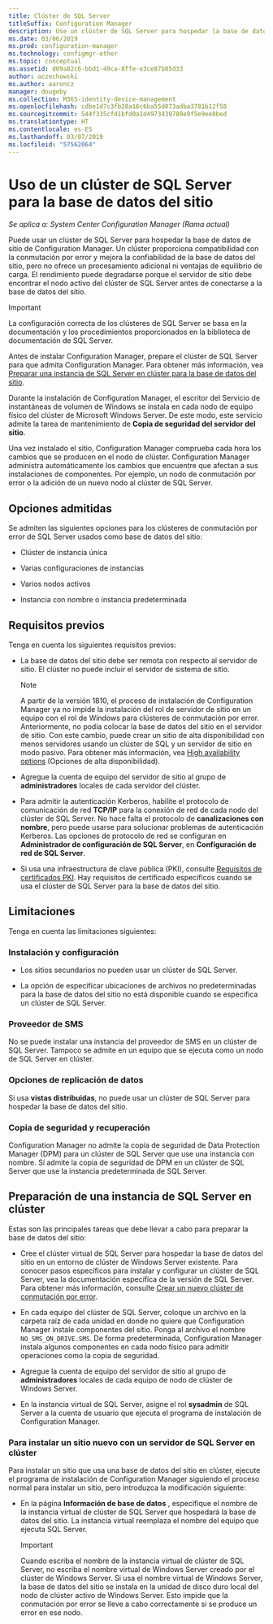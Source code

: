 ```yaml
---
title: Clúster de SQL Server
titleSuffix: Configuration Manager
description: Use un clúster de SQL Server para hospedar la base de datos de sitio de Configuration Manager.
ms.date: 03/06/2019
ms.prod: configuration-manager
ms.technology: configmgr-other
ms.topic: conceptual
ms.assetid: d09a82c6-bbd1-49ca-8ffe-e3ce87b85d33
author: aczechowski
ms.author: aaroncz
manager: dougeby
ms.collection: M365-identity-device-management
ms.openlocfilehash: cdbe1d7c3fb28a16c6ba55d073adba3781b12f58
ms.sourcegitcommit: 544f335cfd1bfd0a1d4973439780e9f5e9ee8bed
ms.translationtype: HT
ms.contentlocale: es-ES
ms.lasthandoff: 03/07/2019
ms.locfileid: "57562064"
---
```

# <a name="use-a-sql-server-cluster-for-the-site-database"></a>Uso de un clúster de SQL Server para la base de datos del sitio

*Se aplica a: System Center Configuration Manager (Rama actual)*

Puede usar un clúster de SQL Server para hospedar la base de datos de sitio de Configuration Manager. Un clúster proporciona compatibilidad con la conmutación por error y mejora la confiabilidad de la base de datos del sitio, pero no ofrece un procesamiento adicional ni ventajas de equilibrio de carga. El rendimiento puede degradarse porque el servidor de sitio debe encontrar el nodo activo del clúster de SQL Server antes de conectarse a la base de datos del sitio.  

> [!IMPORTANT]  
> La configuración correcta de los clústeres de SQL Server se basa en la documentación y los procedimientos proporcionados en la biblioteca de documentación de SQL Server.  


Antes de instalar Configuration Manager, prepare el clúster de SQL Server para que admita Configuration Manager. Para obtener más información, vea [Preparar una instancia de SQL Server en clúster para la base de datos del sitio](#bkmk_prepare).

Durante la instalación de Configuration Manager, el escritor del Servicio de instantáneas de volumen de Windows se instala en cada nodo de equipo físico del clúster de Microsoft Windows Server. De este modo, este servicio admite la tarea de mantenimiento de **Copia de seguridad del servidor del sitio**.  

Una vez instalado el sitio, Configuration Manager comprueba cada hora los cambios que se producen en el nodo de clúster. Configuration Manager administra automáticamente los cambios que encuentre que afectan a sus instalaciones de componentes. Por ejemplo, un nodo de conmutación por error o la adición de un nuevo nodo al clúster de SQL Server.  



## <a name="supported-options"></a>Opciones admitidas

Se admiten las siguientes opciones para los clústeres de conmutación por error de SQL Server usados como base de datos del sitio:

- Clúster de instancia única  

- Varias configuraciones de instancias  

- Varios nodos activos  

- Instancia con nombre o instancia predeterminada  



## <a name="prerequisites"></a>Requisitos previos

Tenga en cuenta los siguientes requisitos previos:  

- La base de datos del sitio debe ser remota con respecto al servidor de sitio. El clúster no puede incluir el servidor de sistema de sitio.  

    > [!Note]  
    > A partir de la versión 1810, el proceso de instalación de Configuration Manager ya no impide la instalación del rol de servidor de sitio en un equipo con el rol de Windows para clústeres de conmutación por error. Anteriormente, no podía colocar la base de datos del sitio en el servidor de sitio. Con este cambio, puede crear un sitio de alta disponibilidad con menos servidores usando un clúster de SQL y un servidor de sitio en modo pasivo. Para obtener más información, vea [High availability options](/sccm/core/servers/deploy/configure/high-availability-options) (Opciones de alta disponibilidad). <!--3607761, fka 1359132-->  

- Agregue la cuenta de equipo del servidor de sitio al grupo de **administradores** locales de cada servidor del clúster.  

- Para admitir la autenticación Kerberos, habilite el protocolo de comunicación de red **TCP/IP** para la conexión de red de cada nodo del clúster de SQL Server. No hace falta el protocolo de **canalizaciones con nombre**, pero puede usarse para solucionar problemas de autenticación Kerberos. Las opciones de protocolo de red se configuran en **Administrador de configuración de SQL Server**, en **Configuración de red de SQL Server**.  

- Si usa una infraestructura de clave pública (PKI), consulte [Requisitos de certificados PKI](/sccm/core/plan-design/network/pki-certificate-requirements). Hay requisitos de certificado específicos cuando se usa el clúster de SQL Server para la base de datos del sitio.  



## <a name="limitations"></a>Limitaciones

Tenga en cuenta las limitaciones siguientes:  


### <a name="installation-and-configuration"></a>Instalación y configuración

- Los sitios secundarios no pueden usar un clúster de SQL Server.  

- La opción de especificar ubicaciones de archivos no predeterminadas para la base de datos del sitio no está disponible cuando se especifica un clúster de SQL Server.  


### <a name="sms-provider"></a>Proveedor de SMS

No se puede instalar una instancia del proveedor de SMS en un clúster de SQL Server. Tampoco se admite en un equipo que se ejecuta como un nodo de SQL Server en clúster.  


### <a name="data-replication-options"></a>Opciones de replicación de datos

Si usa **vistas distribuidas**, no puede usar un clúster de SQL Server para hospedar la base de datos del sitio.  


### <a name="backup-and-recovery"></a>Copia de seguridad y recuperación

Configuration Manager no admite la copia de seguridad de Data Protection Manager (DPM) para un clúster de SQL Server que use una instancia con nombre. Sí admite la copia de seguridad de DPM en un clúster de SQL Server que use la instancia predeterminada de SQL Server.  



## <a name="bkmk_prepare"></a> Preparación de una instancia de SQL Server en clúster  

Estas son las principales tareas que debe llevar a cabo para preparar la base de datos del sitio:

- Cree el clúster virtual de SQL Server para hospedar la base de datos del sitio en un entorno de clúster de Windows Server existente. Para conocer pasos específicos para instalar y configurar un clúster de SQL Server, vea la documentación específica de la versión de SQL Server. Para obtener más información, consulte [Crear un nuevo clúster de conmutación por error](https://docs.microsoft.com/sql/sql-server/failover-clusters/install/create-a-new-sql-server-failover-cluster-setup?view=sql-server-2017).  

- En cada equipo del clúster de SQL Server, coloque un archivo en la carpeta raíz de cada unidad en donde no quiere que Configuration Manager instale componentes del sitio. Ponga al archivo el nombre `NO_SMS_ON_DRIVE.SMS`. De forma predeterminada, Configuration Manager instala algunos componentes en cada nodo físico para admitir operaciones como la copia de seguridad.  

- Agregue la cuenta de equipo del servidor de sitio al grupo de **administradores** locales de cada equipo de nodo de clúster de Windows Server.  

- En la instancia virtual de SQL Server, asigne el rol **sysadmin** de SQL Server a la cuenta de usuario que ejecuta el programa de instalación de Configuration Manager.  


### <a name="to-install-a-new-site-using-a-clustered-sql-server"></a>Para instalar un sitio nuevo con un servidor de SQL Server en clúster  

Para instalar un sitio que usa una base de datos del sitio en clúster, ejecute el programa de instalación de Configuration Manager siguiendo el proceso normal para instalar un sitio, pero introduzca la modificación siguiente:  

- En la página **Información de base de datos** , especifique el nombre de la instancia virtual de clúster de SQL Server que hospedará la base de datos del sitio. La instancia virtual reemplaza el nombre del equipo que ejecuta SQL Server.  

    > [!IMPORTANT]  
    > Cuando escriba el nombre de la instancia virtual de clúster de SQL Server, no escriba el nombre virtual de Windows Server creado por el clúster de Windows Server. Si usa el nombre virtual de Windows Server, la base de datos del sitio se instala en la unidad de disco duro local del nodo de clúster activo de Windows Server. Esto impide que la conmutación por error se lleve a cabo correctamente si se produce un error en ese nodo.  
